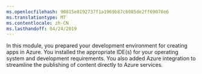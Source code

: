 ```yaml
---
ms.openlocfilehash: 90815e8192737f1a1969b87c6085de2ff69078e6
ms.translationtype: MT
ms.contentlocale: zh-CN
ms.lasthandoff: 04/24/2019
---
```

In this module, you prepared your development environment for creating apps in Azure. You installed the appropriate IDE(s) for your operating system and development requirements. You also added Azure integration to streamline the publishing of content directly to Azure services.
